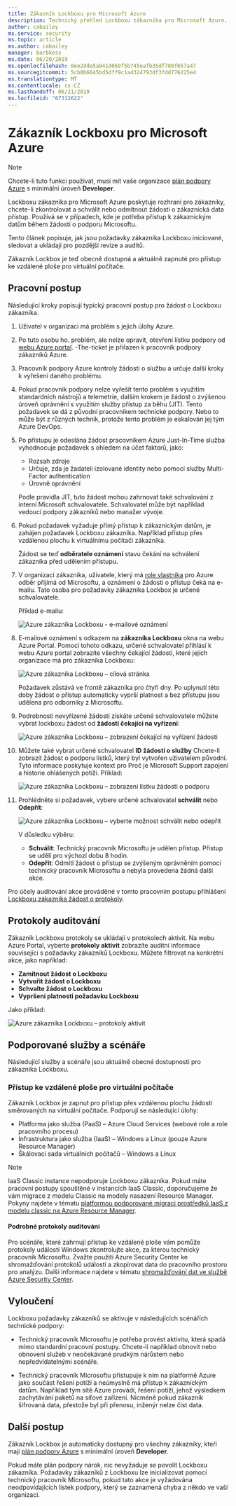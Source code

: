```yaml
---
title: Zákazník Lockboxu pro Microsoft Azure
description: Technický přehled Lockboxu zákazníka pro Microsoft Azure, která umožňuje řídit přístup poskytovatele cloudu, až Microsoft může potřebovat přístup k zákaznickým datům.
author: cabailey
ms.service: security
ms.topic: article
ms.author: cabailey
manager: barbkess
ms.date: 06/20/2019
ms.openlocfilehash: 0ee2dde5a941d069f5b745eafb35df780f657a47
ms.sourcegitcommit: 5cb0b6645bd5dff9c1a4324793df3fdd776225e4
ms.translationtype: MT
ms.contentlocale: cs-CZ
ms.lasthandoff: 06/21/2019
ms.locfileid: "67312622"
---
```

# <a name="customer-lockbox-for-microsoft-azure"></a>Zákazník Lockboxu pro Microsoft Azure

> [!NOTE]
> Chcete-li tuto funkci používat, musí mít vaše organizace [plán podpory Azure](https://azure.microsoft.com/support/plans/) s minimální úroveň **Developer**.

Lockboxu zákazníka pro Microsoft Azure poskytuje rozhraní pro zákazníky, chcete-li zkontrolovat a schválit nebo odmítnout žádosti o zákaznická data přístup. Používá se v případech, kde je potřeba přístup k zákaznickým datům během žádosti o podporu Microsoftu.

Tento článek popisuje, jak jsou požadavky zákazníka Lockboxu iniciované, sledovat a ukládají pro pozdější revize a auditů.

Zákazník Lockbox je teď obecně dostupná a aktuálně zapnuté pro přístup ke vzdálené ploše pro virtuální počítače.

## <a name="workflow"></a>Pracovní postup

Následující kroky popisují typický pracovní postup pro žádost o Lockboxu zákazníka.

1. Uživatel v organizaci má problém s jejich úlohy Azure.

2. Po tuto osobu ho. problém, ale nelze opravit, otevření lístku podpory od [webu Azure portal](https://ms.portal.azure.com/signin/index/?feature.settingsportalinstance=mpac). -The-ticket je přiřazen k pracovník podpory zákazníků Azure.

3. Pracovník podpory Azure kontroly žádosti o službu a určuje další kroky k vyřešení daného problému.

4. Pokud pracovník podpory nelze vyřešit tento problém s využitím standardních nástrojů a telemetrie, dalším krokem je žádost o zvýšenou úroveň oprávnění s využitím služby přístup za běhu (JIT). Tento požadavek se dá z původní pracovníkem technické podpory. Nebo to může být z různých technik, protože tento problém je eskalován jej tým Azure DevOps.

5. Po přístupu je odeslána žádost pracovníkem Azure Just-In-Time služba vyhodnocuje požadavek s ohledem na účet faktorů, jako:
    - Rozsah zdroje
    - Určuje, zda je žadateli izolované identity nebo pomocí služby Multi-Factor authentication
    - Úrovně oprávnění
    
    Podle pravidla JIT, tuto žádost mohou zahrnovat také schvalování z interní Microsoft schvalovatele. Schvalovatel může být například vedoucí podpory zákazníků nebo manažer vývoje.

6. Pokud požadavek vyžaduje přímý přístup k zákaznickým datům, je zahájen požadavek Lockboxu zákazníka. Například přístup přes vzdálenou plochu k virtuálnímu počítači zákazníka.
    
    Žádost se teď **odběratele oznámení** stavu čekání na schválení zákazníka před udělením přístupu.

7. V organizaci zákazníka, uživatele, který má [role vlastníka](../role-based-access-control/rbac-and-directory-admin-roles.md#azure-rbac-roles) pro Azure odběr přijímá od Microsoftu, a oznámení o žádosti o přístup čeká na e-mailu. Tato osoba pro požadavky zákazníka Lockbox je určené schvalovatele.
    
    Příklad e-mailu:
    
    ![Azure zákazníka Lockboxu - e-mailové oznámení](./media/azure-customer-lockbox/customer-lockbox-email-notification.png)

8. E-mailové oznámení s odkazem na **zákazníka Lockboxu** okna na webu Azure Portal. Pomocí tohoto odkazu, určené schvalovatel přihlásí k webu Azure portal zobrazíte všechny čekající žádosti, které jejich organizace má pro zákazníka Lockboxu:
    
    ![Azure zákazníka Lockboxu – cílová stránka](./media/azure-customer-lockbox/customer-lockbox-landing-page.png)
    
   Požadavek zůstává ve frontě zákazníka pro čtyři dny. Po uplynutí této doby žádost o přístup automaticky vyprší platnost a bez přístupu jsou udělena pro odborníky z Microsoftu.

9. Podrobnosti nevyřízené žádosti získáte určené schvalovatele můžete vybrat lockboxu žádost od **žádosti čekající na vyřízení**:
    
    ![Azure zákazníka Lockboxu – zobrazení čekající na vyřízení žádosti](./media/azure-customer-lockbox/customer-lockbox-pending-requests.png)

10. Můžete také vybrat určené schvalovatel **ID žádosti o služby** Chcete-li zobrazit žádost o podporu lístků, který byl vytvořen uživatelem původní. Tyto informace poskytuje kontext pro Proč je Microsoft Support zapojení a historie ohlášených potíží. Příklad:
    
    ![Azure zákazníka Lockboxu – zobrazení lístku žádosti o podporu](./media/azure-customer-lockbox/customer-lockbox-support-ticket.png)

11. Prohlédněte si požadavek, vybere určené schvalovatel **schválit** nebo **Odepřít**:
    
    ![Azure zákazníka Lockboxu – vyberte možnost schválit nebo odepřít](./media/azure-customer-lockbox/customer-lockbox-approval.png)
    
    V důsledku výběru:
    - **Schválit**:  Technický pracovník Microsoftu je udělen přístup. Přístup se udělí pro výchozí dobu 8 hodin.
    - **Odepřít**: Odmítl žádost o přístup se zvýšeným oprávněním pomocí technický pracovník Microsoftu a nebyla provedena žádná další akce.

Pro účely auditování akce prováděné v tomto pracovním postupu přihlášení [Lockboxu zákazníka žádost o protokoly](#auditing-logs).

## <a name="auditing-logs"></a>Protokoly auditování

Zákazník Lockboxu protokoly se ukládají v protokolech aktivit. Na webu Azure Portal, vyberte **protokoly aktivit** zobrazíte auditní informace související s požadavky zákazníků Lockboxu. Můžete filtrovat na konkrétní akce, jako například:
- **Zamítnout žádost o Lockboxu**
- **Vytvořit žádost o Lockboxu**
- **Schvalte žádost o Lockboxu**
- **Vypršení platnosti požadavku Lockboxu**

Jako příklad:

![Azure zákazníka Lockboxu – protokoly aktivit](./media/azure-customer-lockbox/customer-lockbox-activitylogs.png)

## <a name="supported-services-and-scenarios"></a>Podporované služby a scénáře

Následující služby a scénáře jsou aktuálně obecné dostupnosti pro zákazníka Lockboxu.

### <a name="remote-desktop-access-to-virtual-machines"></a>Přístup ke vzdálené ploše pro virtuální počítače

Zákazník Lockbox je zapnut pro přístup přes vzdálenou plochu žádostí směrovaných na virtuální počítače. Podporují se následující úlohy:
- Platforma jako služba (PaaS) – Azure Cloud Services (webové role a role pracovního procesu)
- Infrastruktura jako služba (IaaS) – Windows a Linux (pouze Azure Resource Manager)
- Škálovací sada virtuálních počítačů – Windows a Linux

> [!NOTE]
> IaaS Classic instance nepodporuje Lockboxu zákazníka. Pokud máte pracovní postupy spouštěné v instancích IaaS Classic, doporučujeme že vám migrace z modelu Classic na modely nasazení Resource Manager. Pokyny najdete v tématu [platformou podporované migraci prostředků IaaS z modelu classic na Azure Resource Manager](../virtual-machines/windows/migration-classic-resource-manager-overview.md).

#### <a name="detailed-audit-logs"></a>Podrobné protokoly auditování

Pro scénáře, které zahrnují přístup ke vzdálené ploše vám pomůže protokoly událostí Windows zkontrolujte akce, za kterou technický pracovník Microsoftu. Zvažte použití Azure Security Center ke shromažďování protokolů událostí a zkopírovat data do pracovního prostoru pro analýzu. Další informace najdete v tématu [shromažďování dat ve službě Azure Security Center](../security-center/security-center-enable-data-collection.md).

## <a name="exclusions"></a>Vyloučení

Lockboxu požadavky zákazníků se aktivuje v následujících scénářích technické podpory:

- Technický pracovník Microsoftu je potřeba provést aktivitu, která spadá mimo standardní pracovní postupy. Chcete-li například obnovit nebo obnovení služeb v neočekávané prudkým nárůstem nebo nepředvídatelnými scénáře.

- Technický pracovník Microsoftu přistupuje k nim na platformě Azure jako součást řešení potíží a neúmyslně má přístup k zákaznickým datům. Například tým sítě Azure provádí, řešení potíží, jehož výsledkem zachytávání paketů na síťové zařízení. Nicméně pokud zákazník šifrovaná data, přestože byl při přenosu, inženýr nelze číst data.

## <a name="next-steps"></a>Další postup

Zákazník Lockbox je automaticky dostupný pro všechny zákazníky, kteří mají [plán podpory Azure](https://azure.microsoft.com/support/plans/) s minimální úroveň **Developer**.

Pokud máte plán podpory nárok, nic nevyžaduje se povolit Lockboxu zákazníka. Požadavky zákazníků z Lockboxu lze inicializovat pomocí technický pracovník Microsoftu, pokud tato akce je vyžadována neodpovídajících lístek podpory, který se zaznamená chyba z někdo ve vaší organizaci.
